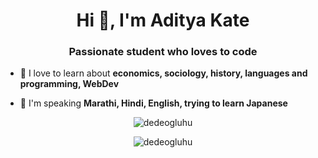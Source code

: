<h1 align="center">Hi 👋, I'm Aditya Kate</h1>
<h3 align="center">Passionate student who loves to code</h3>

- 🔭 I love to learn about **economics, sociology, history, languages and programming, WebDev**

- 💬 I'm speaking **Marathi, Hindi, English, trying to learn Japanese**

<p align="center">
  <img align="center" src="https://github-readme-stats.vercel.app/api?username=Aditya0049&show_icons=true" alt="dedeogluhu" />
</p>
<p align="center">
  <img align="center" src="https://github-readme-stats.vercel.app/api/top-langs/?username=Aditya0049&layout=compact" alt="dedeogluhu" />
</p>
